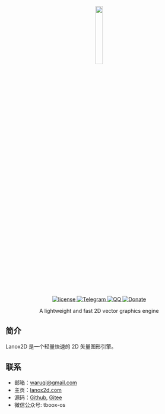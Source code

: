 <div align="center">
  <a href="https://lanox2d.com">
    <img width="20%" height="20%" src="https://tboox.org/static/img/lanox2d/lanox2d.png">
  </a>

  <div>
    <a href="https://github.com/lanox2d/lanox2d/blob/main/LICENSE.md">
      <img src="https://img.shields.io/github/license/lanox2d/lanox2d.svg?colorB=f48041&style=flat-square" alt="license" />
    </a>
    <a href="https://t.me/tbooxorg">
      <img src="https://img.shields.io/badge/chat-on%20telegram-blue.svg?style=flat-square" alt="Telegram" />
    </a>
    <a href="https://jq.qq.com/?_wv=1027&k=5hpwWFv">
      <img src="https://img.shields.io/badge/chat-on%20QQ-ff69b4.svg?style=flat-square" alt="QQ" />
    </a>
    <a href="https://github.com/sponsors/waruqi">
      <img src="https://img.shields.io/badge/donate-us-orange.svg?style=flat-square" alt="Donate" />
    </a>
  </div>

  <p>A lightweight and fast 2D vector graphics engine</p>
</div>

## 简介

Lanox2D 是一个轻量快速的 2D 矢量图形引擎。

## 联系

* 邮箱：[waruqi@gmail.com](mailto:waruqi@gmail.com)
* 主页：[lanox2d.com](https://lanox2d.com)
* 源码：[Github](https://github.com/lanox2d/lanox2d), [Gitee](https://gitee.com/lanox2d/lanox2d)
* 微信公众号: tboox-os

